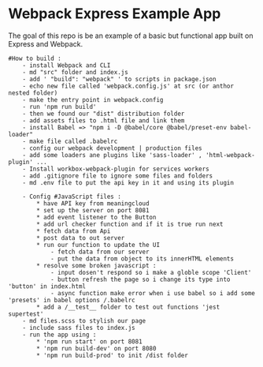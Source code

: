 # Webpack Express Example App

The goal of this repo is be an example of a basic but functional app built on Express and Webpack.


    #How to build :
        - install Webpack and CLI
        - md "src" folder and index.js
        - add ' "build": "webpack" ' to scripts in package.json
        - echo new file called 'webpack.config.js' at src (or anthor nested folder)
        - make the entry point in webpack.config
        - run 'npm run build'
        - then we found our "dist" distribution folder
        - add assets files to .html file and link them
        - install Babel => "npm i -D @babel/core @babel/preset-env babel-loader"
        - make file called .babelrc
        - config our webpack development | production files
        - add some loaders ane plugins like 'sass-loader' , 'html-webpack-plugin' ...
        - Install workbox-webpack-plugin for services workers
        - add .gitignore file to ignore some files and folders
        - md .env file to put the api key in it and using its plugin

        - Config #JavaScript files :
            * have API key from meaningcloud
            * set up the server on port 8081
            * add event listener to the Button
            * add url checker function and if it is true run next
            * fetch data from Api
            * post data to out server
            * run our function to update the UI
                - fetch data from our server
                - put the data from object to its innerHTML elements
            * resolve some broken javascript :
                - input dosen't respond so i make a globle scope 'Client'
                - button refresh the page so i change its type into 'button' in index.html
                - async function make error when i use babel so i add some 'presets' in babel options /.babelrc
            * add a /__test__ folder to test out functions 'jest supertest'
        - md files.scss to stylish our page
        - include sass files to index.js
        - run the app using :
            * 'npm run start' on port 8081
            * 'npm run build-dev' on port 8080
            * 'npm run build-prod' to init /dist folder

